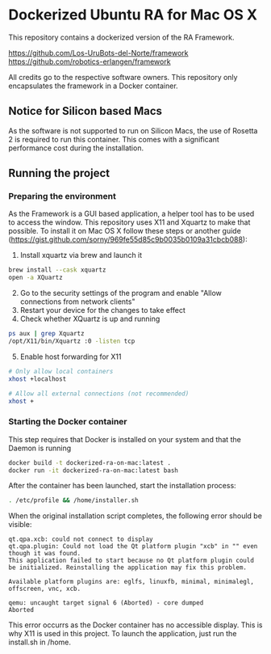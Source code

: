 # Dockerized Ubuntu RA for Mac OS X

This repository contains a dockerized version of the RA Framework.

https://github.com/Los-UruBots-del-Norte/framework
https://github.com/robotics-erlangen/framework

All credits go to the respective software owners.
This repository only encapsulates the framework in a Docker container.

## Notice for Silicon based Macs

As the software is not supported to run on Silicon Macs, the use of Rosetta 2 is required to run this container.
This comes with a significant performance cost during the installation.

## Running the project

### Preparing the environment

As the Framework is a GUI based application, a helper tool has to be used to access the window.
This repository uses X11 and Xquartz to make that possible.
To install it on Mac OS X follow these steps or another guide (https://gist.github.com/sorny/969fe55d85c9b0035b0109a31cbcb088):

1. Install xquartz via brew and launch it

```bash
brew install --cask xquartz
open -a XQuartz
```

2. Go to the security settings of the program and enable "Allow connections from network clients"
3. Restart your device for the changes to take effect
4. Check whether XQuartz is up and running

```bash
ps aux | grep Xquartz
/opt/X11/bin/Xquartz :0 -listen tcp
```

5. Enable host forwarding for X11

```bash
# Only allow local containers
xhost +localhost

# Allow all external connections (not recommended)
xhost +
```

### Starting the Docker container

This step requires that Docker is installed on your system and that the Daemon is running

```bash
docker build -t dockerized-ra-on-mac:latest .
docker run -it dockerized-ra-on-mac:latest bash
```

After the container has been launched, start the installation process:

```bash
. /etc/profile && /home/installer.sh
```

When the original installation script completes, the following error should be visible:

```
qt.qpa.xcb: could not connect to display 
qt.qpa.plugin: Could not load the Qt platform plugin "xcb" in "" even though it was found.
This application failed to start because no Qt platform plugin could be initialized. Reinstalling the application may fix this problem.

Available platform plugins are: eglfs, linuxfb, minimal, minimalegl, offscreen, vnc, xcb.

qemu: uncaught target signal 6 (Aborted) - core dumped
Aborted
``````

This error occurrs as the Docker container has no accessible display.
This is why X11 is used in this project.
To launch the application, just run the install.sh in /home.